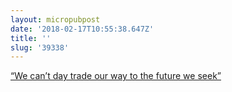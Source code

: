 ```yaml
---
layout: micropubpost
date: '2018-02-17T10:55:38.647Z'
title: ''
slug: '39338'
---
```

[“We can’t day trade our way to the future we seek”](https://sethgodin.typepad.com/seths_blog/2018/02/quick-or-smart.html)
